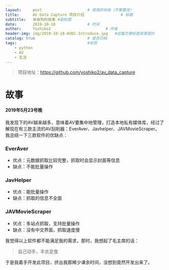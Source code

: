 ```yaml
---
layout:     post   				    # 使用的布局（不需要改）
title:      AV Data Capture 项目介绍 				# 标题 
subtitle:   单身狗的故事 #副标题
date:       2019-10-18 				# 时间
author:     Yoshiko2 						# 作者
header-img: img/2019-10-18-AVDC-Introduce.jpg 	#这篇文章标题背景图片
catalog: true 						# 是否归档
tags:								#标签
    - python
    - AV
    - 生活
---
```


> 项目地址：https://github.com/yoshiko2/av_data_capture

# 故事
#### 2019年5月23号晚
我发现下的AV越来越多，意味着AV要集中地管理，打造本地私有媒体库，经过了解现在有三款主流的AV刮削器：EverAver、Javhelper、JAVMovieScraper。<br>
我总结一下三款软件的优缺点：

### EverAver
* 优点：元数据抓取比较完整，抓取时会显示封面等信息
* 缺点：不能批量操作

### JavHelper
* 优点：能批量操作
* 缺点：抓取的信息不全面

### JAVMovieScraper
* 优点：多站点抓取，支持批量操作
* 缺点：没有中文界面，抓取速度慢


我觉得以上软件都不能满足我的需求，那时，我想起了毛主席的话：
>自己动手，丰衣足食

于是我着手开发此项目，挤出我那稀少课余时间，没想到竟然开发出来了。
